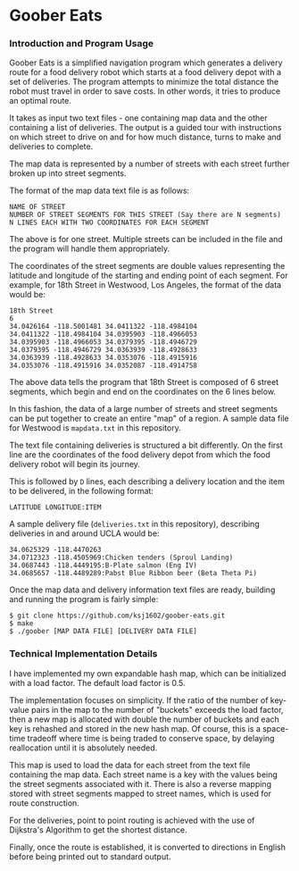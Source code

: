# Goober Eats

### Introduction and Program Usage

Goober Eats is a simplified navigation program which generates a delivery route for a food delivery robot which starts at a food delivery depot with a set of deliveries. The program attempts to minimize the total distance the robot must travel in order to save costs. In other words, it tries to produce an optimal route.

It takes as input two text files - one containing map data and the other containing a list of deliveries. The output is a guided tour with instructions on which street to drive on and for how much distance, turns to make and deliveries to complete.

The map data is represented by a number of streets with each street further broken up into street segments.

The format of the map data text file is as follows:

```
NAME OF STREET
NUMBER OF STREET SEGMENTS FOR THIS STREET (Say there are N segments)
N LINES EACH WITH TWO COORDINATES FOR EACH SEGMENT
```

The above is for one street. Multiple streets can be included in the file and the program will handle them appropriately.

The coordinates of the street segments are double values representing the latitude and longitude of the starting and ending point of each segment. For example, for 18th Street in Westwood, Los Angeles, the format of the data would be:

```
18th Street
6
34.0426164 -118.5001481 34.0411322 -118.4984104
34.0411322 -118.4984104 34.0395903 -118.4966053
34.0395903 -118.4966053 34.0379395 -118.4946729
34.0379395 -118.4946729 34.0363939 -118.4928633
34.0363939 -118.4928633 34.0353076 -118.4915916
34.0353076 -118.4915916 34.0352087 -118.4914758
```

The above data tells the program that 18th Street is composed of 6 street segments, which begin and end on the coordinates on the 6 lines below.

In this fashion, the data of a large number of streets and street segments can be put together to create an entire "map" of a region. A sample data file for Westwood is `mapdata.txt` in this repository.

The text file containing deliveries is structured a bit differently. On the first line are the coordinates of the food delivery depot from which the food delivery robot will begin its journey.

This is followed by `D` lines, each describing a delivery location and the item to be delivered, in the following format:

```
LATITUDE LONGITUDE:ITEM
```

A sample delivery file (`deliveries.txt` in this repository), describing deliveries in and around UCLA would be:

```
34.0625329 -118.4470263
34.0712323 -118.4505969:Chicken tenders (Sproul Landing)
34.0687443 -118.4449195:B-Plate salmon (Eng IV)
34.0685657 -118.4489289:Pabst Blue Ribbon beer (Beta Theta Pi)
```

Once the map data and delivery information text files are ready, building and running the program is fairly simple:

```
$ git clone https://github.com/ksj1602/goober-eats.git
$ make
$ ./goober [MAP DATA FILE] [DELIVERY DATA FILE]
```

### Technical Implementation Details

I have implemented my own expandable hash map, which can be initialized with a load factor. The default load factor is 0.5.

The implementation focuses on simplicity. If the ratio of the number of key-value pairs in the map to the number of "buckets" exceeds the load factor, then a new map is allocated with double the number of buckets and each key is rehashed and stored in the new hash map. Of course, this is a space-time tradeoff where time is being traded to conserve space, by delaying reallocation until it is absolutely needed.

This map is used to load the data for each street from the text file containing the map data. Each street name is a key with the values being the street segments associated with it. There is also a reverse mapping stored with street segments mapped to street names, which is used for route construction.

For the deliveries, point to point routing is achieved with the use of Dijkstra's Algorithm to get the shortest distance.

Finally, once the route is established, it is converted to directions in English before being printed out to standard output.